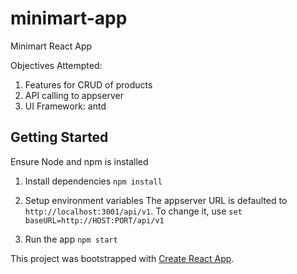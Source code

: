 # minimart-app

Minimart React App

Objectives Attempted:
1. Features for CRUD of products
2. API calling to appserver
3. UI Framework: antd

## Getting Started 

Ensure Node and npm is installed 

1. Install dependencies
```npm install```

2. Setup environment variables
The appserver URL is defaulted to `http://localhost:3001/api/v1`. To change it, use
```set baseURL=http://HOST:PORT/api/v1```

3. Run the app
```npm start```


This project was bootstrapped with [Create React App](https://github.com/facebook/create-react-app).
